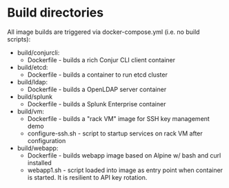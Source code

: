 # Build directories

All image builds are triggered via docker-compose.yml (i.e. no build scripts):
  - build/conjurcli:
    - Dockerfile - builds a rich Conjur CLI client container
  - build/etcd:
    - Dockerfile - builds a container to run etcd cluster
  - build/ldap:
    - Dockerfile - builds a OpenLDAP server container
  - build/splunk
    - Dockerfile - builds a Splunk Enterprise container
  - build/vm:
    - Dockerfile - builds a "rack VM" image for SSH key management demo
    - configure-ssh.sh - script to startup services on rack VM after configuration
  - build/webapp:
    - Dockerfile - builds webapp image based on Alpine w/ bash and curl installed
    - webapp1.sh - script loaded into image as entry point when container is started. It is resilient to API key rotation.
